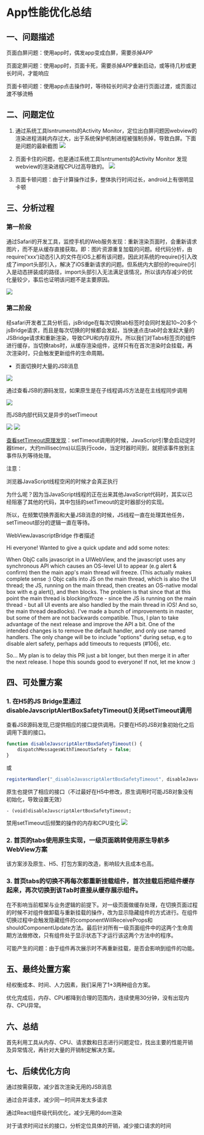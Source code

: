 # App性能优化总结
## 一、问题描述
页面白屏问题：使用app时，偶发app变成白屏，需要杀掉APP

页面定屏问题：使用app时，页面卡死，需要杀掉APP重新启动，或等待几秒或更长时间，才能响应

页面卡顿问题：使用app点击操作时，等待较长时间才会进行页面过渡，或页面过渡不够流畅

## 二、问题定位
1. 通过系统工具Isntruments的Activity Monitor，定位出白屏问题因webview的渲染进程消耗内存过大，出于系统保护机制进程被强制杀掉，导致白屏。下面是问题的最新截图
![](images/1695b33c81579f82.png)

1. 页面卡住的问题，也是通过系统工具Isntruments的Activity Monitor 发现webview的渲染进程CPU过高导致的。
![](images/1695b33fcfb351e2.png)

1. 页面卡顿问题：由于计算操作过多，整体执行时间过长，android上有很明显卡顿


## 三、分析过程
### 第一阶段
通过Safari的开发工具，监控手机的Web服务发现：重新渲染页面时，会重新请求图片，而不是从缓存直接获取。即：图片资源重复加载的问题。经代码分析，由require(‘xxx’)动态引入的文件在iOS上都有该问题，因此对系统的require()引入改成了import头部引入，解决了iOS重新请求的问题。但系统内大部份的require()引入是动态拼装成的路径，import头部引入无法满足该情况，所以该内存减少的优化量较少，事后也证明该问题不是主要原因。

![](images/1695b345504ffb82.png)

### 第二阶段
经safari开发者工具分析后，jsBridge在每次切换tab标签时会同时发起10~20多个jsBridge请求，而且是每次切换的时候都会发起，当快速点击tab时会发起大量的JSBridge请求和重新渲染，导致CPU和内存双升。所以我们对Tabs标签页的组件进行缓存，当切换tabs时，从缓存渲染组件，这样只有在首次渲染时会挂载，再次渲染时，只会触发更新组件的生命周期。
- 页面切换时大量的JSB消息
  
![](images/1695b349380a121f.png)

通过查看JSB的源码发现，如果原生是在子线程调JS方法是在主线程同步调用

![](images/1695be2a5f66746c.png)

而JSB内部代码又是异步的setTimeout

![](images/1695b34c18cf9bbc.png)
![](images/1695b34d7ca166e5.png)

[查看setTimeout原理发现](https://www.cnblogs.com/Jersen/p/4887225.html)：setTimeout调用的时候，JavaScript引擎会启动定时器timer，大约millisec(ms)以后执行code，当定时器时间到，就把该事件放到主事件队列等待处理。

注意：

浏览器JavaScript线程空闲的时候才会真正执行

为什么呢？因为当JavaScript线程的正在出来其他JavaScript代码时，其实以已经阻塞了其他的代码，其中包括的setTimeout的定时器部分的实现。

所以，在频繁切换界面和大量JSB消息的时候，JS线程一直在处理其他任务，setTimeout部分的逻辑一直在等待。

WebViewJavascriptBridge 作者描述

Hi everyone! Wanted to give a quick update and add some notes:

When ObjC calls javascript in a UIWebView, and the javascript uses any synchronous API which causes an OS-level UI to appear (e.g alert & confirm)
 then the main app's main thread will freeze. (This actually makes complete sense :) Objc calls into JS on the main thread, which is also the UI thread;
 the JS, running on the main thread, then creates an OS-native modal box with e.g alert(), and then blocks. The problem is that since that at this point 
the main thread is blocking/froze - since the JS is running on the main thread - but all UI events are also handled by the main thread in iOS! And so, 
the main thread deadlocks). I've made a bunch of improvements in master, but some of them are not backwards compatible. Thus, I plan to take advantage 
of the next release and improve the API a bit. One of the intended changes is to remove the default handler, and only use named handlers. The only change
 will be to include "options" during setup, e.g to disable alert safety, perhaps add timeouts to requests (#106), etc.

So... My plan is to delay this PR just a bit longer, but then merge it in after the next release. I hope this sounds good to everyone! If not, let me know :)

## 四、可处置方案
### 1. 在H5的JS Bridge里通过disableJavscriptAlertBoxSafetyTimeout()关闭setTimeout调用
查看JSB源码发现,已提供相应的接口提供调用。只要在H5的JSB对象初始化之后调用下面的接口。
```js
function disableJavscriptAlertBoxSafetyTimeout() {
    dispatchMessagesWithTimeoutSafety = false;
}
```
或
```js
registerHandler("_disableJavascriptAlertBoxSafetyTimeout", disableJavscriptAlertBoxSafetyTimeout);
```
原生也提供了相应的接口（不过最好在H5中修改，原生调用时可能JSB对象没有初始化，导致设置无效）
```objc
- (void)disableJavscriptAlertBoxSafetyTimeout;
```
禁用setTimeout后频繁的操作的内存和CPU变化
![](images/1695be2a5f66746c.png)

### 2. 首页的tabs使用原生实现，一级页面跳转使用原生导航多WebView方案
该方案涉及原生、H5、打包方案的改造，影响较大且成本也高。

### 3. 首页tabs的切换不再每次都重新挂载组件，首次挂载后把组件缓存起来，再次切换到该Tab时直接从缓存展示组件。
在不影响当前框架与业务逻辑的前提下。对一级页面做缓存处理，在切换页面过程的时候不对组件做卸载与重新挂载的操作，改为显示隐藏组件的方式进行。在组件切换过程中会触发隐藏组件的componentWillReceiveProps和shouldComponentUpdate方法。最后针对所有一级页面组件中的这两个生命周期方法做修改，只有组件处于显示状态下才运行该这两个方法中的程序。

可能产生的问题：由于组件再次展示时不再重新挂载，是否会影响到组件的功能。

## 五、最终处置方案
经权衡成本、时间、人力因素，我们采用了1+3两种组合方案。

优化完成后，内存、CPU都降到合理的范围内，连续使用30分钟，没有出现内存、CPU异常。

## 六、总结
首先利用工具从内存、CPU、请求数和日志进行问题定位，找出主要的性能开销及异常情况，再针对大量的开销制定解决方案。

## 七、后续优化方向
通过按需获取，减少首次渲染无用的JSB消息 

通过合并请求，减少同一时间并发太多请求 

通过React组件级代码优化，减少无用的dom渲染

对于请求时间过长的接口，分析定位具体的开销，减少接口请求的时间
